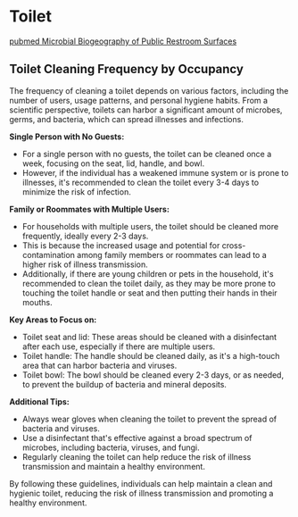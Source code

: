 # Toilet

[pubmed Microbial Biogeography of Public Restroom Surfaces](https://pmc.ncbi.nlm.nih.gov/articles/PMC3223236/)

## Toilet Cleaning Frequency by Occupancy

The frequency of cleaning a toilet depends on various factors, including the number of users, usage patterns, and personal hygiene habits. From a scientific perspective, toilets can harbor a significant amount of microbes, germs, and bacteria, which can spread illnesses and infections.

**Single Person with No Guests:**

* For a single person with no guests, the toilet can be cleaned once a week, focusing on the seat, lid, handle, and bowl.
* However, if the individual has a weakened immune system or is prone to illnesses, it's recommended to clean the toilet every 3-4 days to minimize the risk of infection.

**Family or Roommates with Multiple Users:**

* For households with multiple users, the toilet should be cleaned more frequently, ideally every 2-3 days.
* This is because the increased usage and potential for cross-contamination among family members or roommates can lead to a higher risk of illness transmission.
* Additionally, if there are young children or pets in the household, it's recommended to clean the toilet daily, as they may be more prone to touching the toilet handle or seat and then putting their hands in their mouths.

**Key Areas to Focus on:**

* Toilet seat and lid: These areas should be cleaned with a disinfectant after each use, especially if there are multiple users.
* Toilet handle: The handle should be cleaned daily, as it's a high-touch area that can harbor bacteria and viruses.
* Toilet bowl: The bowl should be cleaned every 2-3 days, or as needed, to prevent the buildup of bacteria and mineral deposits.

**Additional Tips:**

* Always wear gloves when cleaning the toilet to prevent the spread of bacteria and viruses.
* Use a disinfectant that's effective against a broad spectrum of microbes, including bacteria, viruses, and fungi.
* Regularly cleaning the toilet can help reduce the risk of illness transmission and maintain a healthy environment.

By following these guidelines, individuals can help maintain a clean and hygienic toilet, reducing the risk of illness transmission and promoting a healthy environment.